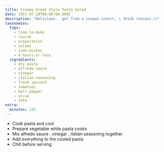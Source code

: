 ```yaml
---
title: Creamy Greek Style Pasta Salad
date: 2011-07-20T00:00:00.000Z
description: "Delicious.  got from a coupon insert, i think ronzoni.\r\ncooked and diced chicken, or shrimp is optional.\r\nprep time is pasta cooking time, and cooking time is chilling time."
taxonomies:
  tags:
    - time-to-make
    - course
    - preparation
    - salads
    - side-dishes
    - 4-hours-or-less
  ingredients:
    - dry pasta
    - alfredo sauce
    - vinegar
    - italian seasoning
    - fresh spinach
    - tomatoes
    - bell pepper
    - olive
    - feta
extra:
  minutes: 132
---
```

 - Cook pasta and cool
 - Prepare vegetable while pasta cooks
 - Mix alfredo sauce , vinegar , italian seasoning together
 - Add everything to the cooled pasta
 - Chill before serving
